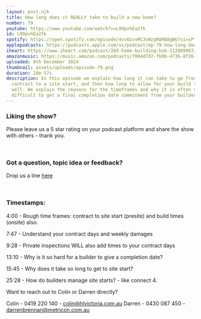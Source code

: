 ```yaml
---
layout: post.njk
title: How long does it REALLY take to build a new home?
number: 79
youtube: https://www.youtube.com/watch?v=L99pvhEa2fk
id: L99pvhEa2fk
spotify: https://open.spotify.com/episode/4svOzxvMC3sWzgMaMA8gWG?si=sPfBSHakTtmU8GM3ffU0Vg
applepodcasts: https://podcasts.apple.com/us/podcast/ep-79-how-long-does-it-really-take-to-build-a-new-home/id1681936589?i=1000679670125
iheart: https://www.iheart.com/podcast/269-home-building-hub-112809987/
amazonmusic: https://music.amazon.com/podcasts/7004d7d7-fb06-473b-8f26-8ce9992cac11/episodes/963b6bce-2dd1-4f37-9172-05e5da4c7eed/home-building-hub-ep-79-how-long-does-it-really-take-to-build-a-new-home
uploaded: 9th December 2024
thumbnail: assets/uploads/episode-79.png
duration: 28m 57s
description: In this episode we explain how long it can take to go from a signed
  contract to a site start, and then how long to allow for your build time as
  well. We explain the reasons for the timeframes and why it is often so
  difficult to get a final completion date commitment from your builder too.
---
```

### Liking the show?

Please leave us a 5 star rating on your podcast platform and share the show with others - thank you.

<br>

### Got a question, topic idea or feedback?

Drop us a line <a href="/contact" id="contact-us" target="_blank">here</a>

<br>

### Timestamps:

4:00 - Rough time frames: contract to site start (presite) and build times (onsite) also.

7:47 - Understand your contract days and weekly damages

9:28 - Private inspections WILL also add times to your contract days

13:10 - Why is it so hard for a builder to give a completion date? 

15:45 - Why does it take so long to get to site start? 

25:28 - How do builders manage site starts? - like connect 4.

Want to reach out to Colin or Darren directly?

Colin - 0419 220 140 - colin@hlvictoria.com.au
Darren - 0430 087 450 - darrenbrennan@metricon.com.au